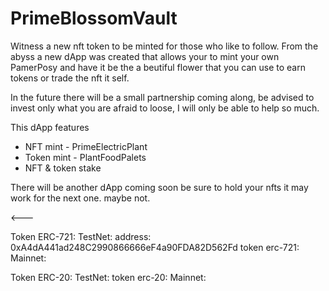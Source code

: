 # PrimeBlossomVault

Witness a new nft token to be minted for those who like to follow. From the abyss a new dApp was created that allows your to mint your own PamerPosy and have it be the a beutiful flower that you can use to earn tokens or trade the nft it self. 

In the future there will be a small partnership coming along, be advised to invest only what you are afraid to loose, I will only be able to help so much.

This dApp features

- NFT mint - PrimeElectricPlant
- Token mint - PlantFoodPalets
- NFT & token stake

There will be another dApp coming soon be sure to hold your nfts it may work for the next one. maybe not.

<---

Token ERC-721: TestNet:
address: 0xA4dA441ad248C2990866666eF4a90FDA82D562Fd
token erc-721: Mainnet:

Token ERC-20: TestNet:
token erc-20: Mainnet: